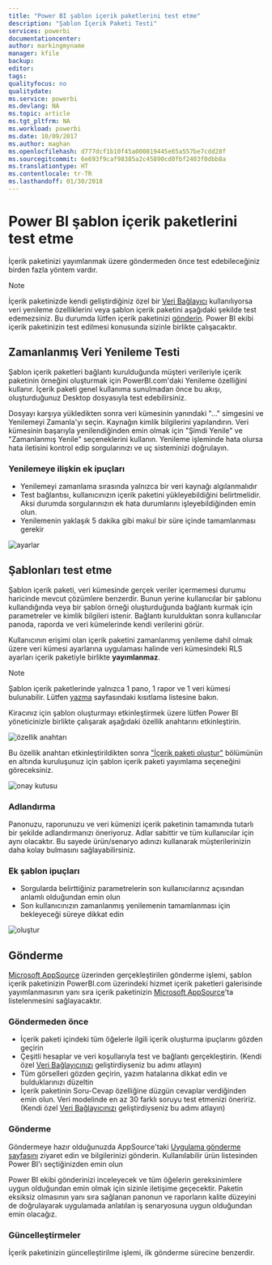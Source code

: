 ```yaml
---
title: "Power BI şablon içerik paketlerini test etme"
description: "Şablon İçerik Paketi Testi"
services: powerbi
documentationcenter: 
author: markingmyname
manager: kfile
backup: 
editor: 
tags: 
qualityfocus: no
qualitydate: 
ms.service: powerbi
ms.devlang: NA
ms.topic: article
ms.tgt_pltfrm: NA
ms.workload: powerbi
ms.date: 10/09/2017
ms.author: maghan
ms.openlocfilehash: d777dcf1b10f45a000819445e65a557be7cdd28f
ms.sourcegitcommit: 6e693f9caf98385a2c45890cd0fbf2403f0dbb8a
ms.translationtype: HT
ms.contentlocale: tr-TR
ms.lasthandoff: 01/30/2018
---
```

# <a name="testing-template-content-packs-for-power-bi"></a>Power BI şablon içerik paketlerini test etme
İçerik paketinizi yayımlanmak üzere göndermeden önce test edebileceğiniz birden fazla yöntem vardır.  

> [!NOTE]
> İçerik paketinizde kendi geliştirdiğiniz özel bir [Veri Bağlayıcı](https://aka.ms/DataConnectors) kullanılıyorsa veri yenileme özelliklerini veya şablon içerik paketini aşağıdaki şekilde test edemezsiniz. Bu durumda lütfen içerik paketinizi [gönderin](#submission). Power BI ekibi içerik paketinizin test edilmesi konusunda sizinle birlikte çalışacaktır.
> 
> 

## <a name="testing-scheduled-data-refresh"></a>Zamanlanmış Veri Yenileme Testi
Şablon içerik paketleri bağlantı kurulduğunda müşteri verileriyle içerik paketinin örneğini oluşturmak için PowerBI.com'daki Yenileme özelliğini kullanır. İçerik paketi genel kullanıma sunulmadan önce bu akışı, oluşturduğunuz Desktop dosyasıyla test edebilirsiniz.

Dosyayı karşıya yükledikten sonra veri kümesinin yanındaki "…" simgesini ve Yenilemeyi Zamanla'yı seçin. Kaynağın kimlik bilgilerini yapılandırın. Veri kümesinin başarıyla yenilendiğinden emin olmak için "Şimdi Yenile" ve "Zamanlanmış Yenile" seçeneklerini kullanın. Yenileme işleminde hata olursa hata iletisini kontrol edip sorgularınızı ve uç sisteminizi doğrulayın.

### <a name="additional-refresh-tips"></a>Yenilemeye ilişkin ek ipuçları
* Yenilemeyi zamanlama sırasında yalnızca bir veri kaynağı algılanmalıdır  
* Test bağlantısı, kullanıcınızın içerik paketini yükleyebildiğini belirtmelidir. Aksi durumda sorgularınızın ek hata durumlarını işleyebildiğinden emin olun.  
* Yenilemenin yaklaşık 5 dakika gibi makul bir süre içinde tamamlanması gerekir  

![ayarlar](media/template-content-pack-testing/scheduledrefresh.png)

<a name="templates"></a>

## <a name="testing-templates"></a>Şablonları test etme
Şablon içerik paketi, veri kümesinde gerçek veriler içermemesi durumu haricinde mevcut çözümlere benzerdir. Bunun yerine kullanıcılar bir şablonu kullandığında veya bir şablon örneği oluşturduğunda bağlantı kurmak için parametreler ve kimlik bilgileri istenir. Bağlantı kurulduktan sonra kullanıcılar panoda, raporda ve veri kümelerinde kendi verilerini görür. 

Kullanıcının erişimi olan içerik paketini zamanlanmış yenileme dahil olmak üzere veri kümesi ayarlarına uygulaması halinde veri kümesindeki RLS ayarları içerik paketiyle birlikte **yayımlanmaz**.  

> [!NOTE]
> Şablon içerik paketlerinde yalnızca 1 pano, 1 rapor ve 1 veri kümesi bulunabilir. Lütfen [yazma](template-content-pack-authoring.md#restrictions) sayfasındaki kısıtlama listesine bakın. 
> 
> 

Kiracınız için şablon oluşturmayı etkinleştirmek üzere lütfen Power BI yöneticinizle birlikte çalışarak aşağıdaki özellik anahtarını etkinleştirin. 

![özellik anahtarı](media/template-content-pack-testing/featureswitch.png)

Bu özellik anahtarı etkinleştirildikten sonra ["İçerik paketi oluştur"](https://app.powerbi.com/groups/me/publish-content/) bölümünün en altında kuruluşunuz için şablon içerik paketi yayımlama seçeneğini göreceksiniz. 

![onay kutusu](media/template-content-pack-testing/checkbox.png)

### <a name="naming"></a>Adlandırma
Panonuzu, raporunuzu ve veri kümenizi içerik paketinin tamamında tutarlı bir şekilde adlandırmanızı öneriyoruz. Adlar sabittir ve tüm kullanıcılar için aynı olacaktır. Bu sayede ürün/senaryo adınızı kullanarak müşterilerinizin daha kolay bulmasını sağlayabilirsiniz.

### <a name="additional-template-tips"></a>Ek şablon ipuçları
* Sorgularda belirttiğiniz parametrelerin son kullanıcılarınız açısından anlamlı olduğundan emin olun
* Son kullanıcınızın zamanlanmış yenilemenin tamamlanması için bekleyeceği süreye dikkat edin

![oluştur](media/template-content-pack-testing/createtemplate.png)

<a name="submission"></a>

## <a name="submission"></a>Gönderme
[Microsoft AppSource](https://appsource.microsoft.com/en-us/partners/list-an-app) üzerinden gerçekleştirilen gönderme işlemi, şablon içerik paketinizin PowerBI.com üzerindeki hizmet içerik paketleri galerisinde yayımlanmasının yanı sıra içerik paketinizin [Microsoft AppSource](http://appsource.microsoft.com)'ta listelenmesini sağlayacaktır.

### <a name="before-submission"></a>Göndermeden önce
* İçerik paketi içindeki tüm öğelerle ilgili içerik oluşturma ipuçlarını gözden geçirin
* Çeşitli hesaplar ve veri koşullarıyla test ve bağlantı gerçekleştirin. (Kendi özel [Veri Bağlayıcınızı](https://aka.ms/DataConnectors) geliştirdiyseniz bu adımı atlayın)
* Tüm görselleri gözden geçirin, yazım hatalarına dikkat edin ve bulduklarınızı düzeltin
* İçerik paketinin Soru-Cevap özelliğine düzgün cevaplar verdiğinden emin olun. Veri modelinde en az 30 farklı soruyu test etmenizi öneririz. (Kendi özel [Veri Bağlayıcınızı](https://aka.ms/DataConnectors) geliştirdiyseniz bu adımı atlayın)

### <a name="submission"></a>Gönderme
Göndermeye hazır olduğunuzda AppSource'taki [Uygulama gönderme sayfasını](https://appsource.microsoft.com/en-us/partners/list-an-app) ziyaret edin ve bilgilerinizi gönderin. Kullanılabilir ürün listesinden Power BI'ı seçtiğinizden emin olun

Power BI ekibi gönderinizi inceleyecek ve tüm öğelerin gereksinimlere uygun olduğundan emin olmak için sizinle iletişime geçecektir. Paketin eksiksiz olmasının yanı sıra sağlanan panonun ve raporların kalite düzeyini de doğrulayarak uygulamada anlatılan iş senaryosuna uygun olduğundan emin olacağız.

### <a name="updates"></a>Güncelleştirmeler
İçerik paketinizin güncelleştirilme işlemi, ilk gönderme sürecine benzerdir. 


